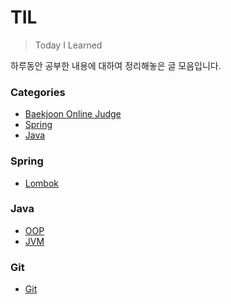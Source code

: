 # TIL

> Today I Learned

하루동안 공부한 내용에 대하여 정리해놓은 글 모음입니다.

### Categories
* [Baekjoon Online Judge](/Algorithm/BaekJoon/)
* [Spring](#spring)
* [Java](#java)

### Spring

- [Lombok](Spring/lombok-guide.md)

### Java

- [OOP](Java/OOP.md)
- [JVM](Java/JVM.md)

### Git
- [Git](Git/Git.md)
